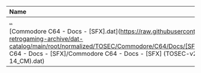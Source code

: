 |Name|Size|
|:---|---:|
|[..](../index.html)|DIR|
|[Commodore C64 - Docs - [SFX].dat](https://raw.githubusercontent.com/open-retrogaming-archive/dat-catalog/main/root/normalized/TOSEC/Commodore/C64/Docs/[SFX]/Commodore C64 - Docs - [SFX]/Commodore C64 - Docs - [SFX] (TOSEC-v2021-07-14_CM).dat)|2068|
